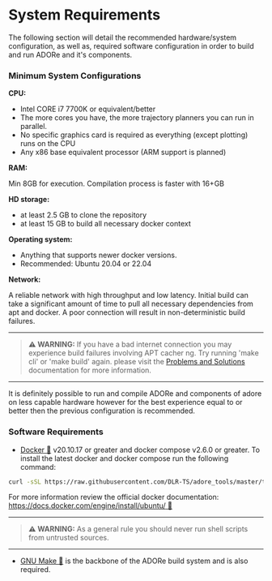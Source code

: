 <!--
********************************************************************************
* Copyright (C) 2017-2020 German Aerospace Center (DLR). 
* Eclipse ADORe, Automated Driving Open Research https://eclipse.org/adore
*
* This program and the accompanying materials are made available under the 
* terms of the Eclipse Public License 2.0 which is available at
* http://www.eclipse.org/legal/epl-2.0.
*
* SPDX-License-Identifier: EPL-2.0 
*
* Contributors: 
*   Andrew Koerner
*   Daniel Heß 
********************************************************************************
-->

# System Requirements
The following section will detail the recommended hardware/system configuration,
as well as, required software configuration in order to build and run ADORe and
it's components.


### Minimum System Configurations 
**CPU:** 

- Intel CORE i7 7700K or equivalent/better
- The more cores you have, the more trajectory planners you can run in 
  parallel.
- No specific graphics card is required as everything (except plotting) runs on 
  the CPU
- Any x86 base equivalent processor (ARM support is planned)

**RAM:** 

Min 8GB for execution. Compilation process is faster with 16+GB

**HD storage:**

- at least 2.5 GB to clone the repository
- at least 15 GB to build all necessary docker context

**Operating system:** 

- Anything that supports newer docker versions. 
- Recommended: Ubuntu 20.04 or 22.04


**Network:**

  A reliable network with high throughput and low latency. Initial 
  build can take a significant amount of time to pull all necessary dependencies
  from apt and docker. A poor connection will result in non-deterministic build 
  failures. 

---
> **⚠️ WARNING:**
> If you have a bad internet connection you may experience build failures 
> involving APT cacher ng. Try running 'make cli' or 'make build' again.
> please visit the [Problems and Solutions](../problems_and_solutions.md#problem-build-fails-when-pulling-apt-dependencies)
> documentation for more information.
---


It is definitely possible to run and compile ADORe and components of adore on
less capable hardware however for the best experience equal to or better then the
previous configuration is recommended. 


### Software Requirements

- [Docker 🔗](https://www.docker.com/) v20.10.17 or greater and docker compose v2.6.0 or greater. To install
  the latest docker and docker compose run the following command:
```bash
curl -sSL https://raw.githubusercontent.com/DLR-TS/adore_tools/master/tools/install_docker.sh | bash`. 
```
For more information review the official docker documentation: [https://docs.docker.com/engine/install/ubuntu/ 🔗](https://docs.docker.com/engine/install/ubuntu/)

---
> **⚠️ WARNING:**
> As a general rule you should never run shell scripts from untrusted sources. 
---

- [GNU Make 🔗](https://www.gnu.org/software/make/) is the backbone of the ADORe build system and is also required.


